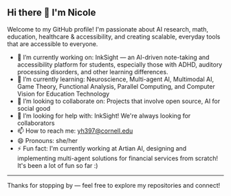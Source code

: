 ## Hi there 👋 I'm Nicole

<!--
**nicolehao34/nicolehao34** is a ✨ _special_ ✨ repository because its `README.md` (this file) appears on your GitHub profile.

Here are some ideas to get you started:

- 🔭 I’m currently working on ...
- 🌱 I’m currently learning ...
- 👯 I’m looking to collaborate on ...
- 🤔 I’m looking for help with ...
- 💬 Ask me about ...
- 📫 How to reach me: ...
- 😄 Pronouns: ...
- ⚡ Fun fact: ...
-->

Welcome to my GitHub profile! I'm passionate about AI research, math, education, healthcare & accessibility, and creating scalable, everyday tools that are accessible to everyone.

<!-- A little about me -->
- 🔭 I’m currently working on: InkSight — an AI-driven note-taking and accessibility platform for students, especially those with ADHD, auditory processing disorders, and other learning differences.
- 🌱 I’m currently learning: Neuroscience, Multi-agent AI, Multimodal AI, Game Theory, Functional Analysis, Parallel Computing, and Computer Vision for Education Technology
- 👯 I’m looking to collaborate on: Projects that involve open source, AI for social good
- 🤔 I’m looking for help with: InkSight! We're always looking for collaborators
- 📫 How to reach me: yh397@cornell.edu
- 😄 Pronouns: she/her
- ⚡ Fun fact: I'm currently working at Artian AI, designing and implementing multi-agent solutions for financial services from scratch! It's been a lot of fun so far :) 

---

Thanks for stopping by — feel free to explore my repositories and connect!
